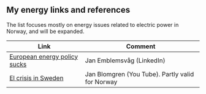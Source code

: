 ## My energy links and references

The list focuses mostly on energy issues related to electric power in Norway, and will be expanded.

| Link                                                                                                                                                                                         | Comment                                          |
|----------------------------------------------------------------------------------------------------------------------------------------------------------------------------------------------|--------------------------------------------------|
| [European energy policy sucks](https://www.linkedin.com/pulse/european-energy-policy-kills-competitiveness-without-any-emblemsv%25C3%25A5g-ah39f/?trackingId=J%2B12DFDCTvCmNHZqb4bhxA%3D%3D) | Jan Emblemsvåg  (LinkedIn)                       |
| [El crisis in Sweden](https://www.youtube.com/watch?v=0Oh_w5KrEVc)                                                                                                                           | Jan Blomgren (You Tube). Partly valid for Norway |


